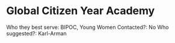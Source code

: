 # Global Citizen Year Academy

Who they best serve: BIPOC, Young Women
Contacted?: No
Who suggested?: Karl-Arman